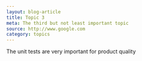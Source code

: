 ```yaml
---
layout: blog-article
title: Topic 3
meta: The third but not least important topic
source: http://www.google.com
category: topics
---
```


The unit tests are very important for product quality